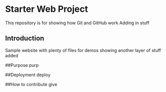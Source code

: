 # Starter Web Project

This repository is for showing how Git and GitHub work
Adding in stuff

## Introduction

Sample website with plenty of files for demos
showing another layer of stuff added

##Purpose
purp


##Deployment
deploy

##How to contribute
give